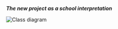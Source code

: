 _**The new project as a school interpretation**_




![Class diagram](http://res.cloudinary.com/booksharing/image/upload/v1569518851/tixiafeawunebvpuek4k.png)